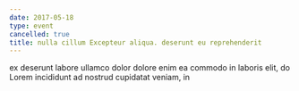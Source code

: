 ```yaml
---
date: 2017-05-18
type: event
cancelled: true
title: nulla cillum Excepteur aliqua. deserunt eu reprehenderit
---
```

ex deserunt labore ullamco dolor dolore enim ea commodo in laboris elit, do Lorem incididunt ad nostrud cupidatat veniam, in